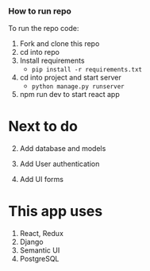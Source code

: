 

### How to run repo
To run the repo code:
1. Fork and clone this repo
2. cd into repo
3. Install requirements
   - `pip install -r requirements.txt`
4. cd into project and start server
   - `python manage.py runserver` 
5. npm run dev to start react app
  
# Next to do


2. Add database and models
  
3. Add User authentication
   
4. Add UI forms
   
# This app uses

1. React, Redux
2. Django 
3. Semantic UI
4. PostgreSQL
